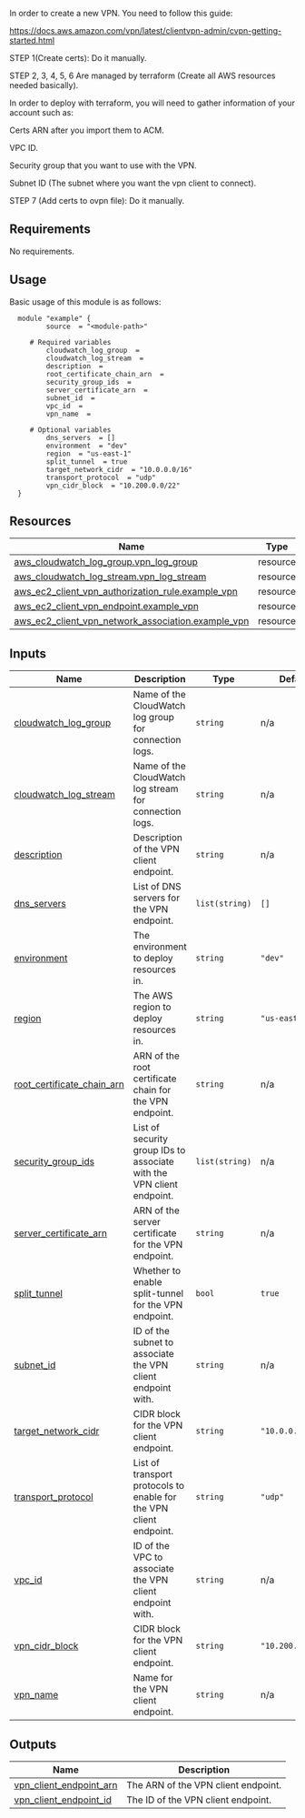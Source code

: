 In order to create a new VPN. You need to follow this guide:

https://docs.aws.amazon.com/vpn/latest/clientvpn-admin/cvpn-getting-started.html

STEP 1(Create certs): Do it manually.

STEP 2, 3, 4, 5, 6 Are managed by terraform (Create all AWS resources needed basically).

In order to deploy with terraform, you will need to gather information of your account such as:

Certs ARN after you import them to ACM.

VPC ID.

Security group that you want to use with the VPN.

Subnet ID (The subnet where you want the vpn client to connect).

STEP 7 (Add certs to ovpn file): Do it manually.
<!-- BEGIN_AUTOMATED_TF_DOCS_BLOCK -->
## Requirements

No requirements.
## Usage
Basic usage of this module is as follows:
```hcl
  module "example" {
    	 source  = "<module-path>"
    
	 # Required variables
    	 cloudwatch_log_group  = 
    	 cloudwatch_log_stream  = 
    	 description  = 
    	 root_certificate_chain_arn  = 
    	 security_group_ids  = 
    	 server_certificate_arn  = 
    	 subnet_id  = 
    	 vpc_id  = 
    	 vpn_name  = 
    
	 # Optional variables
    	 dns_servers  = []
    	 environment  = "dev"
    	 region  = "us-east-1"
    	 split_tunnel  = true
    	 target_network_cidr  = "10.0.0.0/16"
    	 transport_protocol  = "udp"
    	 vpn_cidr_block  = "10.200.0.0/22"
  }
```
## Resources

| Name | Type |
|------|------|
| [aws_cloudwatch_log_group.vpn_log_group](https://registry.terraform.io/providers/hashicorp/aws/latest/docs/resources/cloudwatch_log_group) | resource |
| [aws_cloudwatch_log_stream.vpn_log_stream](https://registry.terraform.io/providers/hashicorp/aws/latest/docs/resources/cloudwatch_log_stream) | resource |
| [aws_ec2_client_vpn_authorization_rule.example_vpn](https://registry.terraform.io/providers/hashicorp/aws/latest/docs/resources/ec2_client_vpn_authorization_rule) | resource |
| [aws_ec2_client_vpn_endpoint.example_vpn](https://registry.terraform.io/providers/hashicorp/aws/latest/docs/resources/ec2_client_vpn_endpoint) | resource |
| [aws_ec2_client_vpn_network_association.example_vpn](https://registry.terraform.io/providers/hashicorp/aws/latest/docs/resources/ec2_client_vpn_network_association) | resource |
## Inputs

| Name | Description | Type | Default | Required |
|------|-------------|------|---------|:--------:|
| <a name="input_cloudwatch_log_group"></a> [cloudwatch\_log\_group](#input\_cloudwatch\_log\_group) | Name of the CloudWatch log group for connection logs. | `string` | n/a | yes |
| <a name="input_cloudwatch_log_stream"></a> [cloudwatch\_log\_stream](#input\_cloudwatch\_log\_stream) | Name of the CloudWatch log stream for connection logs. | `string` | n/a | yes |
| <a name="input_description"></a> [description](#input\_description) | Description of the VPN client endpoint. | `string` | n/a | yes |
| <a name="input_dns_servers"></a> [dns\_servers](#input\_dns\_servers) | List of DNS servers for the VPN endpoint. | `list(string)` | `[]` | no |
| <a name="input_environment"></a> [environment](#input\_environment) | The environment to deploy resources in. | `string` | `"dev"` | no |
| <a name="input_region"></a> [region](#input\_region) | The AWS region to deploy resources in. | `string` | `"us-east-1"` | no |
| <a name="input_root_certificate_chain_arn"></a> [root\_certificate\_chain\_arn](#input\_root\_certificate\_chain\_arn) | ARN of the root certificate chain for the VPN endpoint. | `string` | n/a | yes |
| <a name="input_security_group_ids"></a> [security\_group\_ids](#input\_security\_group\_ids) | List of security group IDs to associate with the VPN client endpoint. | `list(string)` | n/a | yes |
| <a name="input_server_certificate_arn"></a> [server\_certificate\_arn](#input\_server\_certificate\_arn) | ARN of the server certificate for the VPN endpoint. | `string` | n/a | yes |
| <a name="input_split_tunnel"></a> [split\_tunnel](#input\_split\_tunnel) | Whether to enable split-tunnel for the VPN endpoint. | `bool` | `true` | no |
| <a name="input_subnet_id"></a> [subnet\_id](#input\_subnet\_id) | ID of the subnet to associate the VPN client endpoint with. | `string` | n/a | yes |
| <a name="input_target_network_cidr"></a> [target\_network\_cidr](#input\_target\_network\_cidr) | CIDR block for the VPN client endpoint. | `string` | `"10.0.0.0/16"` | no |
| <a name="input_transport_protocol"></a> [transport\_protocol](#input\_transport\_protocol) | List of transport protocols to enable for the VPN client endpoint. | `string` | `"udp"` | no |
| <a name="input_vpc_id"></a> [vpc\_id](#input\_vpc\_id) | ID of the VPC to associate the VPN client endpoint with. | `string` | n/a | yes |
| <a name="input_vpn_cidr_block"></a> [vpn\_cidr\_block](#input\_vpn\_cidr\_block) | CIDR block for the VPN client endpoint. | `string` | `"10.200.0.0/22"` | no |
| <a name="input_vpn_name"></a> [vpn\_name](#input\_vpn\_name) | Name for the VPN client endpoint. | `string` | n/a | yes |
## Outputs

| Name | Description |
|------|-------------|
| <a name="output_vpn_client_endpoint_arn"></a> [vpn\_client\_endpoint\_arn](#output\_vpn\_client\_endpoint\_arn) | The ARN of the VPN client endpoint. |
| <a name="output_vpn_client_endpoint_id"></a> [vpn\_client\_endpoint\_id](#output\_vpn\_client\_endpoint\_id) | The ID of the VPN client endpoint. |
<!-- END_AUTOMATED_TF_DOCS_BLOCK -->